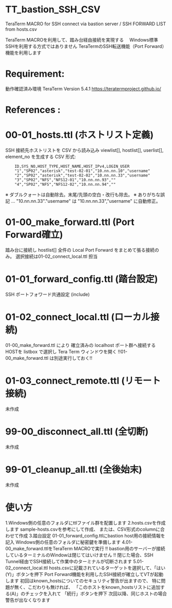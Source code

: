 # TT_bastion_SSH_CSV
TeraTerm MACRO for SSH connect via bastion server / SSH FORWARD LIST from hosts.csv

TeraTerm MACROを利用して、踏み台経由接続を実現する
　Windows標準SSHを利用する方式ではありません
  TeraTermのSSH転送機能（Port Forward）機能を利用します


# Requirement:
  動作確認済み環境
  TeraTerm Version 5.4.1
  https://teratermproject.github.io/

# References  :
# 00-01_hosts.ttl (ホストリスト定義)
 SSH 接続先ホストリストを CSV から読み込み
 viewlist[], hostlist[], userlist[], element_no
 を生成する
  CSV 形式:
```
    ID,SYS_NO,HOST_TYPE,HOST_NAME,HOST_IPv4,LOGIN_USER
    "1","SP02","asterisk","test-02-01","10.nn.nn.10","username"
    "2","SP02","asterisk","test-02-02","10.nn.nn.33","username"
    "3","SP02","NFS","NFS12-01","10.nn.nn.93",""
    "4","SP02","NFS","NFS12-02","10.nn.nn.94",""
```
  ※ ダブルクォートは自動除去。末尾/先頭の空白・改行も除去。
  ※ ありがちな誤記  …  "10.nn.nn.33"."username" は "10.nn.nn.33","username" に自動修正。

# 01-00_make_forward.ttl (Port Forward確立)
  踏み台に接続し hostlist[] 全件の
  Local Port Forward をまとめて張る接続のみ。
    選択接続は01-02_connect_local.ttl 担当

# 01-01_forward_config.ttl (踏台設定)
  SSH ポートフォワード共通設定 (include)

# 01-02_connect_local.ttl (ローカル接続)
  01-00_make_forward.ttl により
  確立済みの localhost ポート群へ接続するHOSTを
  listbox で選択し Tera Term ウィンドウを開く
  !!01-00_make_forward.ttl は別途実行しておく!!

# 01-03_connect_remote.ttl (リモート接続)
  未作成

# 99-00_disconnect_all.ttl (全切断)
  未作成

# 99-01_cleanup_all.ttl (全後始末)
  未作成

# 使い方
  1.Windows側の任意のフォルダにttlファイル群を配置します
  2.hosts.csvを作成します
      sample-hosts.csvを参考にして作成、
      または、CSV形式のcolumnに合わせて作成
  3.踏台設定
    01-01_forward_config.ttlにbastion host用の接続情報を記入
    Windows側の任意のフォルダに秘密鍵を準備します
  4.01-00_make_forward.ttlをTeraTerm MACROで実行
    !! bastion用のサーバーが接続しているターミナルのWindowは閉じてはいけません
    !! 閉じた場合、SSH Tunnel経由でSSH接続して作業中のターミナルが切断されます
  5.01-02_connect_local.ttl
    hosts.csvに記載されているターゲットを選択して、「はい(Y)」ボタンを押下
    Port Forward機能を利用したSSH接続が確立してVTが起動します
    初回はknown_hostsについてのセキュリティ警告が出ますので、
    特に問題が無く、こだわりも無ければ、
    「このホストをknown_hostsリストに追加する(A)」のチェックを入れて
    「続行」ボタンを押下
    次回以降、同じホストの場合警告が出なくなります
